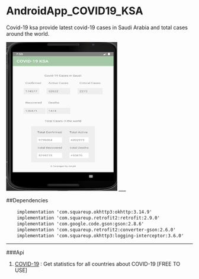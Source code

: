 # AndroidApp_COVID19_KSA

Covid-19 ksa provide latest covid-19 cases in Saudi Arabia and total cases around the world.


<img src="covid_app.png" width="300" height="400" />
___

##Dependencies

```
    implementation 'com.squareup.okhttp3:okhttp:3.14.9'
    implementation 'com.squareup.retrofit2:retrofit:2.9.0'
    implementation 'com.google.code.gson:gson:2.8.6'
    implementation 'com.squareup.retrofit2:converter-gson:2.6.0'
    implementation 'com.squareup.okhttp3:logging-interceptor:3.6.0'
```

___

###Api 

1. [COVID-19](https://rapidapi.com/api-sports/api/covid-193) : Get statistics for all countries about COVID-19 [FREE TO USE]




